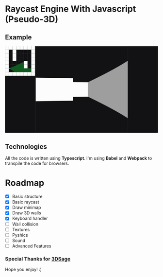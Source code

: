 # Raycast Engine With Javascript (Pseudo-3D)

## Example
![example](https://github.com/Aldrie/raycastjs/blob/master/docs/example.gif?raw=true)

## Technologies
All the code is written using **Typescript**.
I'm using **Babel** and **Webpack** to transpile the code for browsers.

# Roadmap
- [x] Basic structure
- [x] Basic raycast
- [x] Draw minimap
- [x] Draw 3D walls
- [x] Keyboard handler
- [ ] Wall collision
- [ ] Textures
- [ ] Pyshics
- [ ] Sound
- [ ] Advanced Features

### Special Thanks for [**3DSage**](https://www.youtube.com/channel/UCjdHbo8_vh3rxQ-875XGkvw)

Hope you enjoy! :)
